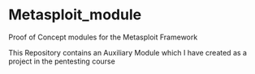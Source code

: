 # Metasploit_module
Proof of Concept modules for the Metasploit Framework

This Repository contains an Auxiliary Module which I have created as a project in the pentesting course
